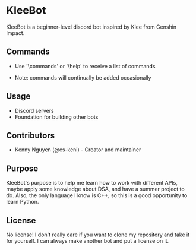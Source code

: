 # KleeBot

KleeBot is a beginner-level discord bot inspired by Klee from Genshin Impact.

## Commands

- Use '\commands' or '\help' to receive a list of commands
* Note: commands will continually be added occasionally

## Usage

- Discord servers
- Foundation for building other bots

## Contributors

- Kenny Nguyen (@cs-keni) - Creator and maintainer

## Purpose

KleeBot's purpose is to help me learn how to work with different APIs, maybe apply some knowledge about DSA, and have a summer project to do.
Also, the only language I know is C++, so this is a good opportunity to learn Python.

## License

No license! I don't really care if you want to clone my repository and take it for yourself. I can always make another bot and put a license on it.